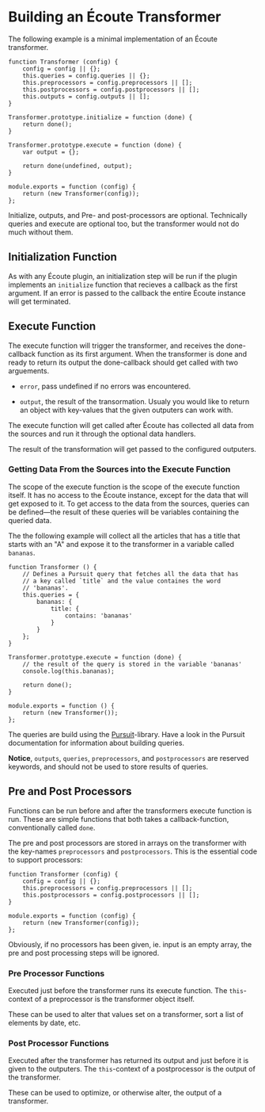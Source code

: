 Building an Écoute Transformer
==============================
The following example is a minimal implementation of an Écoute transformer.

    function Transformer (config) {
        config = config || {};
        this.queries = config.queries || {};
        this.preprocessors = config.preprocessors || [];
        this.postprocessors = config.postprocessors || [];
        this.outputs = config.outputs || [];
    }

    Transformer.prototype.initialize = function (done) {
        return done();
    }

    Transformer.prototype.execute = function (done) {
        var output = {};

        return done(undefined, output);
    }

    module.exports = function (config) {
        return (new Transformer(config));
    };

Initialize, outputs, and Pre- and post-processors are optional. Technically queries and execute are optional too, but the transformer would not do much without them.


## Initialization Function
As with any Écoute plugin, an initialization step will be run if the plugin implements an `initialize` function that recieves a callback as the first argument. If an error is passed to the callback the entire Écoute instance will get terminated.


## Execute Function
The execute function will trigger the transformer, and receives the done-callback function as its first argument. When the transformer is done and ready to return its output the done-callback should get called with two arguements.

  * `error`, pass undefined if no errors was encountered.

  * `output`, the result of the transormation. Usualy you would like to return an object with key-values that the given outputers can work with.

The execute function will get called after Écoute has collected all data from the sources and run it through the optional data handlers.

The result of the transformation will get passed to the configured outputers.


### Getting Data From the Sources into the Execute Function
The scope of the execute function is the scope of the execute function itself. It has no access to the Écoute instance, except for the data that will get exposed to it. To get access to the data from the sources, queries can be defined—the result of these queries will be variables containing the queried data.

The the following example will collect all the articles that has a title that starts with an "A" and expose it to the transformer in a variable called `bananas`.

    function Transformer () {
        // Defines a Pursuit query that fetches all the data that has
        // a key called `title` and the value containes the word
        // 'bananas'.
        this.queries = {
            bananas: {
                title: {
                    contains: 'bananas'
                }
            }
        };
    }

    Transformer.prototype.execute = function (done) {
        // the result of the query is stored in the variable 'bananas'
        console.log(this.bananas);

        return done();
    }

    module.exports = function () {
        return (new Transformer());
    };

The queries are build using the [Pursuit][pursuit]-library. Have a look in the Pursuit documentation for information about building queries.

[pursuit]: https://github.com/gausby/pursuit

**Notice**, `outputs`, `queries`, `preprocessors`, and `postprocessors` are reserved keywords, and should not be used to store results of queries.


## Pre and Post Processors
Functions can be run before and after the transformers execute function is run. These are simple functions that both takes a callback-function, conventionally called `done`.

The pre and post processors are stored in arrays on the transformer with the key-names `preprocessors` and `postprocessors`. This is the essential code to support processors:

    function Transformer (config) {
        config = config || {};
        this.preprocessors = config.preprocessors || [];
        this.postprocessors = config.postprocessors || [];
    }

    module.exports = function (config) {
        return (new Transformer(config));
    };

Obviously, if no processors has been given, ie. input is an empty array, the pre and post processing steps will be ignored.


### Pre Processor Functions
Executed just before the transformer runs its execute function. The `this`-context of a preprocessor is the transformer object itself.

These can be used to alter that values set on a transformer, sort a list of elements by date, etc.


### Post Processor Functions
Executed after the transformer has returned its output and just before it is given to the outputers. The `this`-context of a postprocessor is the output of the transformer.

These can be used to optimize, or otherwise alter, the output of a transformer.
